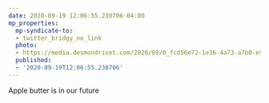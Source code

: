 ```yaml
---
date: 2020-09-19 12:06:55.230706-04:00
mp_properties:
  mp-syndicate-to:
  - twitter_bridgy_no_link
  photo:
  - https://media.desmondrivet.com/2020/09/0_fcd56e72-1e36-4a73-a7b0-e986e4d8fd85.jpg
  published:
  - '2020-09-19T12:06:55.230706'
---
```


Apple butter is in our future